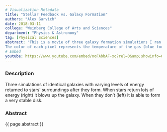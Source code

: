 ```yaml
---
# Visualization Metadata
title: "Stellar Feedback vs. Galaxy Formation"
authors: "Alex Gurvich"
date: 2018-03-11
college: "Weinberg College of Arts and Sciences"
department: "Physics & Astronomy"
tag: [Physical Sciences]
abstract: "This is a movie of three galaxy formation simulations I ran as part of my research.
The color of each pixel represents the temperature of the gas (blue for cold and green for hot) and the brightness of each pixel represents the density (dim for low density bright for high density). Thus diffuse and hot gas looks like a hazy green mist while cold and dense gas looks like a bright clump. In this movie 3 different prescriptions for stellar feedback, the process by which newly formed stars give momentum and energy back to their environments, are employed on identical galaxy models. The center panel is our fiducial model. The rightmost is when feedback is enhanced and the leftmost is when feedback is reduced."
# Embed
youtube: https://www.youtube.com/embed/noFAbbAF-xc?rel=0&amp;showinfo=0
---
```

### Description
Three simulations of identical galaxies with varying levels of energy returned to stars’ surroundings after they form. When stars return lots of energy (right) it blows up the galaxy. When they don’t (left) it is able to form a very stable disk.

### Abstract
{{ page.abstract }}
